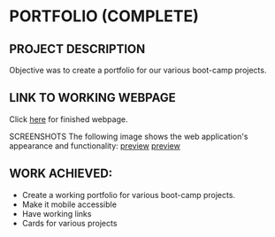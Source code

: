 # PORTFOLIO (COMPLETE)

## PROJECT DESCRIPTION

Objective was to create a portfolio for our various boot-camp projects.

## LINK TO WORKING WEBPAGE

Click [here](https://lenny-g.github.io/portfolio/) for finished webpage.

SCREENSHOTS
The following image shows the web application's appearance and functionality:
[preview](./assets/images/web-screenshot.png)
[preview](./assets/images/mobile-screenshot.png)

## WORK ACHIEVED:

- Create a working portfolio for various boot-camp projects.
- Make it mobile accessible
- Have working links
- Cards for various projects
